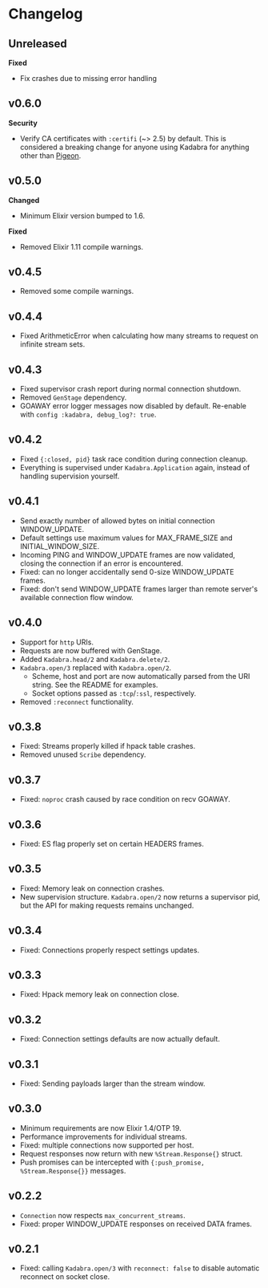 # Changelog

## Unreleased

**Fixed**

- Fix crashes due to missing error handling

## v0.6.0

**Security**

- Verify CA certificates with `:certifi` (~> 2.5) by default. This is considered a breaking change
  for anyone using Kadabra for anything other than [Pigeon](https://github.com/codedge-llc/pigeon).

## v0.5.0

**Changed**

- Minimum Elixir version bumped to 1.6.

**Fixed**

- Removed Elixir 1.11 compile warnings.

## v0.4.5

- Removed some compile warnings.

## v0.4.4

- Fixed ArithmeticError when calculating how many streams to request
  on infinite stream sets.

## v0.4.3

- Fixed supervisor crash report during normal connection shutdown.
- Removed `GenStage` dependency.
- GOAWAY error logger messages now disabled by default.
  Re-enable with `config :kadabra, debug_log?: true`.

## v0.4.2

- Fixed `{:closed, pid}` task race condition during connection cleanup.
- Everything is supervised under `Kadabra.Application` again, instead of
  handling supervision yourself.

## v0.4.1

- Send exactly number of allowed bytes on initial connection WINDOW_UPDATE.
- Default settings use maximum values for MAX_FRAME_SIZE and INITIAL_WINDOW_SIZE.
- Incoming PING and WINDOW_UPDATE frames are now validated, closing the
  connection if an error is encountered.
- Fixed: can no longer accidentally send 0-size WINDOW_UPDATE frames.
- Fixed: don't send WINDOW_UPDATE frames larger than remote server's available
  connection flow window.

## v0.4.0

- Support for `http` URIs.
- Requests are now buffered with GenStage.
- Added `Kadabra.head/2` and `Kadabra.delete/2`.
- `Kadabra.open/3` replaced with `Kadabra.open/2`.
  - Scheme, host and port are now automatically parsed from the URI string.
    See the README for examples.
  - Socket options passed as `:tcp`/`:ssl`, respectively.
- Removed `:reconnect` functionality.

## v0.3.8

- Fixed: Streams properly killed if hpack table crashes.
- Removed unused `Scribe` dependency.

## v0.3.7

- Fixed: `noproc` crash caused by race condition on recv GOAWAY.

## v0.3.6

- Fixed: ES flag properly set on certain HEADERS frames.

## v0.3.5

- Fixed: Memory leak on connection crashes.
- New supervision structure. `Kadabra.open/2` now returns a supervisor pid,
  but the API for making requests remains unchanged.

## v0.3.4

- Fixed: Connections properly respect settings updates.

## v0.3.3

- Fixed: Hpack memory leak on connection close.

## v0.3.2

- Fixed: Connection settings defaults are now actually default.

## v0.3.1

- Fixed: Sending payloads larger than the stream window.

## v0.3.0

- Minimum requirements are now Elixir 1.4/OTP 19.
- Performance improvements for individual streams.
- Fixed: multiple connections now supported per host.
- Request responses now return with new `%Stream.Response{}` struct.
- Push promises can be intercepted with `{:push_promise, %Stream.Response{}}`
  messages.

## v0.2.2

- `Connection` now respects `max_concurrent_streams`.
- Fixed: proper WINDOW_UPDATE responses on received DATA frames.

## v0.2.1

- Fixed: calling `Kadabra.open/3` with `reconnect: false` to disable
  automatic reconnect on socket close.
